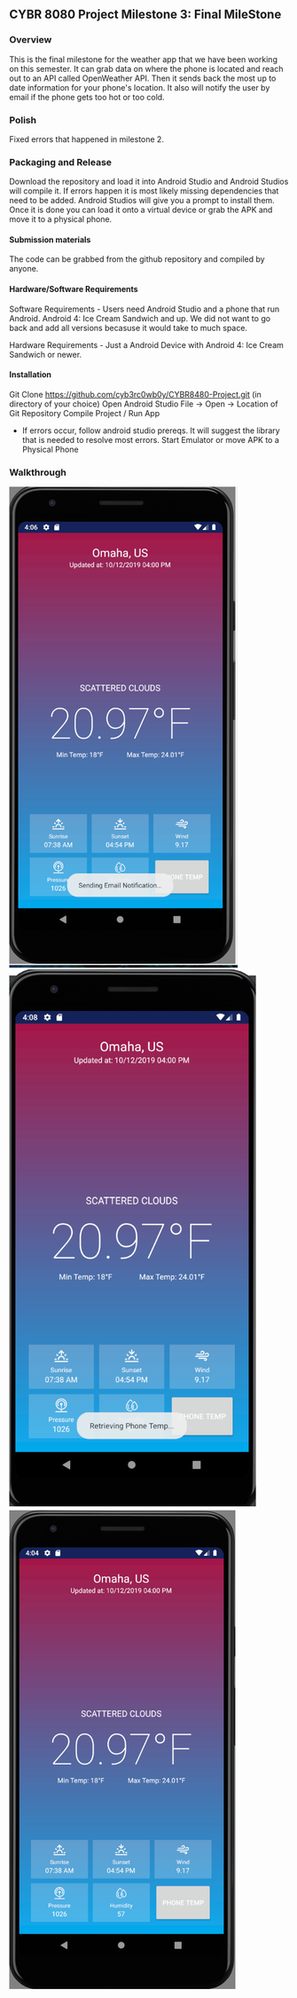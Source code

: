 ## CYBR 8080 Project Milestone 3: Final MileStone

### Overview
This is the final milestone for the weather app that we have been working on this semester. It can grab data on where the phone is located and reach out to an API called OpenWeather API. Then it sends back the most up to date information for your phone's location. It also will notify the user by email if the phone gets too hot or too cold.

### Polish
Fixed errors that happened in milestone 2.

### Packaging and Release
Download the repository and load it into Android Studio and Android Studios will compile it. If errors happen it is most likely missing dependencies that need to be added. Android Studios will give you a prompt to install them. Once it is done you can load it onto a virtual device or grab the APK and move it to a physical phone.

#### Submission materials
The code can be grabbed from the github repository and compiled by anyone.

#### Hardware/Software Requirements
Software Requirements - Users need Android Studio and a phone that run Android. Android 4: Ice Cream Sandwich and up. We did not want to go back and add all versions becasuse it would take to much space.

Hardware Requirements - Just a Android Device with Android 4: Ice Cream Sandwich or newer.

#### Installation
Git Clone https://github.com/cyb3rc0wb0y/CYBR8480-Project.git (in directory of your choice)
Open Android Studio
File -> Open -> Location of Git Repository
Compile Project / Run App
- If errors occur, follow android studio prereqs. It will suggest the library that is needed to resolve most errors.
Start Emulator or move APK to a Physical Phone

### Walkthrough

![Main Page](Images/sendingemail.PNG)
![Main Page](Images/phonetemp.PNG)
![Main Page](Images/regularscreen.PNG)
